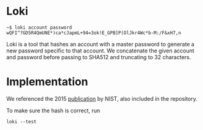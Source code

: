 # Loki

```
~$ loki account password
wQFI^?GD5R4QmUNE*)ca*cJapmL+94=3ok!E_GPB]P(OlJkr4Wc*b-M:/F&xH7,n
```

Loki is a tool that hashes an account with a master password to generate a new
password specific to that account. We concatenate the given account and password
before passing to SHA512 and truncating to 32 characters.

# Implementation
We referenced the 2015
[publication](https://nvlpubs.nist.gov/nistpubs/FIPS/NIST.FIPS.202.pdf) by NIST,
also included in the repository.

To make sure the hash is correct, run
```
loki --test
```
